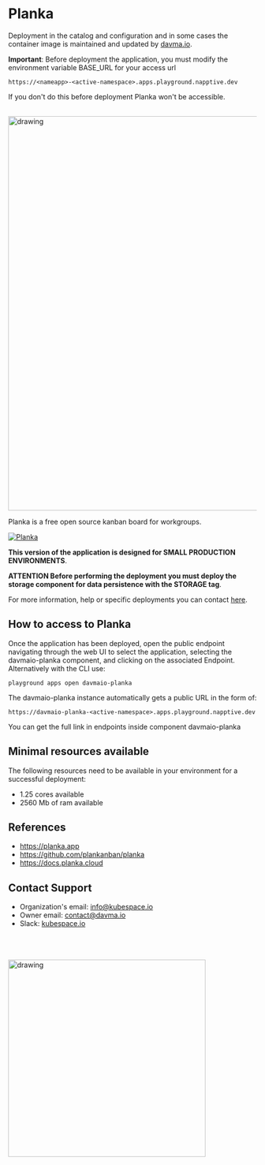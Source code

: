 # Planka

Deployment in the catalog and configuration and in some cases the container image is maintained and updated by [davma.io](mailto:contact@davma.io). 

__Important__: Before deployment the application, you must modify the environment variable BASE_URL for your access url 
```
https://<nameapp>-<active-namespace>.apps.playground.napptive.dev
```
If you don't do this before deployment Planka won't be accessible.

</br>

<img src="https://raw.githubusercontent.com/plankanban/planka/master/demo.gif" alt="drawing" width="800"/>

Planka is a free open source kanban board for workgroups.

[![Planka](https://github.com/kubespace-io/napptive-applications/actions/workflows/planka-actions.yml/badge.svg)](https://github.com/kubespace-io/napptive-applications/actions/workflows/planka-actions.yml)

 __This version of the application is designed for SMALL PRODUCTION ENVIRONMENTS__.  

__ATTENTION Before performing the deployment you must deploy the storage component for data persistence with the STORAGE tag__. 

For more information, help or specific deployments you can contact [here](mailto:contact@davma.io).

## How to access to Planka

Once the application has been deployed, open the public endpoint navigating through the web UI to select the application, selecting the davmaio-planka component, and clicking on the associated Endpoint. Alternatively with the CLI use:

```
playground apps open davmaio-planka
```

The davmaio-planka instance automatically gets a public URL in the form of:

```
https://davmaio-planka-<active-namespace>.apps.playground.napptive.dev
```

You can get the full link in endpoints inside component davmaio-planka

## Minimal resources available
The following resources need to be available in your environment for a successful deployment:
- 1.25 cores available
- 2560 Mb of ram available

## References
* https://planka.app
* https://github.com/plankanban/planka
* https://docs.planka.cloud

## Contact Support

- Organization's email: [info@kubespace.io](mailto:info@kubespace.io)
- Owner email: [contact@davma.io](mailto:contact@davma.io)
- Slack: [kubespace.io](https://join.slack.com/t/kubespaceio/shared_invite/zt-1twwd0egh-L8Hz1qz__BJXPQqOUdy3JA)

</br>
</br>
</br>

<img src="https://raw.githubusercontent.com/kubespace-io/.github/main/resources/images/kubespace.io-logo-white.png" alt="drawing" width="400"/> 

</br>
</br>
</br>